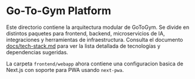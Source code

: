 # Go-To-Gym Platform

Este directorio contiene la arquitectura modular de GoToGym. Se divide en distintos paquetes para frontend, backend, microservicios de IA, integraciones y herramientas de infraestructura. Consulta el documento [docs/tech-stack.md](docs/tech-stack.md) para ver la lista detallada de tecnologías y dependencias sugeridas.

La carpeta `frontend/webapp` ahora contiene una configuracion basica de Next.js con soporte para PWA usando `next-pwa`.
